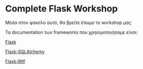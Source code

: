 # Complete Flask Workshop

Μέσα στον φάκελο αυτό, θα βρείτε έτοιμο το workshop μας.

Τα documentation των frameworks που χρησιμοποιήσαμε είναι:

[Flask](https://flask.palletsprojects.com/en/2.3.x/)

[Flask-SQLAlchemy](https://flask-sqlalchemy.palletsprojects.com/en/3.0.x/)

[Flask-Wtf](https://flask-wtf.readthedocs.io/en/1.0.x/)
